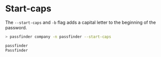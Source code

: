 # Start-caps

The `--start-caps` and `-b` flag adds a capital letter to the beginning of the password.

```bash
> passfinder company -n passfinder --start-caps

passfinder
Passfinder
```